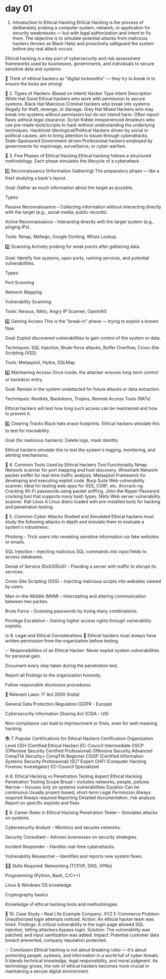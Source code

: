 # day 01
 1. Introduction to Ethical Hacking
Ethical Hacking is the process of deliberately probing a computer system, network, or application for security weaknesses — but with legal authorization and intent to fix them. The objective is to simulate potential attacks from malicious hackers (known as Black Hats) and proactively safeguard the system before any real attack occurs.

Ethical hacking is a key part of cybersecurity and risk assessment frameworks used by businesses, governments, and individuals to secure sensitive data and systems.

🔑 Think of ethical hackers as "digital locksmiths" — they try to break in to ensure the locks are strong!

🧠 2. Types of Hackers (Based on Intent)
Hacker Type	Intent	Description
White Hat	Good	Ethical hackers who work with permission to secure systems.
Black Hat	Malicious	Criminal hackers who break into systems illegally for theft, revenge, or damage.
Grey Hat	Mixed	Hackers who may break into systems without permission but do not intend harm. Often report flaws without legal clearance.
Script Kiddie	Inexperienced	Amateurs who use pre-made tools/scripts to hack without understanding the underlying techniques.
Hacktivist	Ideological/Political	Hackers driven by social or political causes; aim to bring attention to issues through cyberattacks.
State-Sponsored	Government-driven	Professional hackers employed by governments for espionage, surveillance, or cyber warfare.

🧰 3. Five Phases of Ethical Hacking
Ethical hacking follows a structured methodology. Each phase simulates the lifecycle of a cyberattack.

1️⃣ Reconnaissance (Information Gathering)
The preparatory phase — like a thief studying a bank's layout.

Goal: Gather as much information about the target as possible.

Types:

Passive Reconnaissance – Collecting information without interacting directly with the target (e.g., social media, public records).

Active Reconnaissance – Interacting directly with the target system (e.g., pinging IPs).

Tools: Nmap, Maltego, Google Dorking, Whois Lookup.

2️⃣ Scanning
Actively probing for weak points after gathering data.

Goal: Identify live systems, open ports, running services, and potential vulnerabilities.

Types:

Port Scanning

Network Mapping

Vulnerability Scanning

Tools: Nessus, Nikto, Angry IP Scanner, OpenVAS

3️⃣ Gaining Access
This is the "break-in" phase — trying to exploit a known flaw.

Goal: Exploit discovered vulnerabilities to gain control of the system or data.

Techniques: SQL Injection, Brute-force attacks, Buffer Overflow, Cross-Site Scripting (XSS)

Tools: Metasploit, Hydra, SQLMap

4️⃣ Maintaining Access
Once inside, the attacker ensures long-term control or backdoor entry.

Goal: Remain in the system undetected for future attacks or data extraction.

Techniques: Rootkits, Backdoors, Trojans, Remote Access Tools (RATs)

Ethical hackers will test how long such access can be maintained and how to prevent it.

5️⃣ Clearing Tracks
Black hats erase footprints. Ethical hackers simulate this to test for traceability.

Goal (for malicious hackers): Delete logs, mask identity.

Ethical hackers simulate this to test the system's logging, monitoring, and alerting mechanisms.

🧪 4. Common Tools Used by Ethical Hackers
Tool	Functionality
Nmap	Network scanner for port mapping and host discovery.
Wireshark	Network packet sniffer for real-time traffic analysis.
Metasploit	Framework for developing and executing exploit code.
Burp Suite	Web vulnerability scanner; ideal for testing web apps for XSS, CSRF, etc.
Aircrack-ng	Cracking Wi-Fi passwords using packet sniffing.
John the Ripper	Password cracking tool that supports many hash types.
Nikto	Web server vulnerability scanner.
Kali Linux	A Linux distro loaded with pre-installed tools for hacking and penetration testing.

🔐 5. Common Cyber Attacks Studied and Simulated
Ethical hackers must study the following attacks in depth and simulate them to evaluate a system's robustness:

Phishing – Trick users into revealing sensitive information via fake websites or emails.

SQL Injection – Injecting malicious SQL commands into input fields to access databases.

Denial of Service (DoS/DDoS) – Flooding a server with traffic to disrupt its services.

Cross-Site Scripting (XSS) – Injecting malicious scripts into websites viewed by users.

Man-in-the-Middle (MitM) – Intercepting and altering communication between two parties.

Brute Force – Guessing passwords by trying many combinations.

Privilege Escalation – Gaining higher access rights through vulnerability exploits.

⚖️ 6. Legal and Ethical Considerations
💼 Ethical hackers must always have written permission from the organization before testing.

✅ Responsibilities of an Ethical Hacker:
Never exploit system vulnerabilities for personal gain.

Document every step taken during the penetration test.

Report all findings to the organization honestly.

Follow responsible disclosure procedures.

📜 Relevant Laws:
IT Act 2000 (India)

General Data Protection Regulation (GDPR - Europe)

Cybersecurity Information Sharing Act (CISA - US)

Non-compliance can lead to imprisonment or fines, even for well-meaning hacking.

📚 7. Popular Certifications for Ethical Hackers
Certification	Organization	Level
CEH (Certified Ethical Hacker)	EC-Council	Intermediate
OSCP (Offensive Security Certified Professional)	Offensive Security	Advanced
CompTIA Security+	CompTIA	Beginner
CISSP (Certified Information Systems Security Professional)	ISC²	Expert
CHFI (Computer Hacking Forensic Investigator)	EC-Council	Specialized

🌐 8. Ethical Hacking vs Penetration Testing
Aspect	Ethical Hacking	Penetration Testing
Scope	Broad – includes networks, people, policies	Narrow – focuses only on systems vulnerabilities
Duration	Can be continuous	Usually project-based, short-term
Legal Permission	Always required	Always required
Reporting	Detailed documentation, risk analysis	Report on specific exploits and fixes

💼 9. Career Roles in Ethical Hacking
Penetration Tester – Simulates attacks on systems.

Cybersecurity Analyst – Monitors and secures networks.

Security Consultant – Advises businesses on security strategies.

Incident Responder – Handles real-time cyberattacks.

Vulnerability Researcher – Identifies and reports new system flaws.

👩‍💻 Skills Required:
Networking (TCP/IP, DNS, VPNs)

Programming (Python, Bash, C/C++)

Linux & Windows OS knowledge

Cryptography basics

Knowledge of ethical hacking tools and methodologies

🧭 10. Case Study – Real Life Example
Company: XYZ E-Commerce
Problem: Unauthorized login attempts noticed.
Action: An ethical hacker team was hired.
Findings: A critical vulnerability in the login page allowed SQL injection, letting attackers bypass login.
Solution: The vulnerability was patched, and input sanitization was added.
Impact: Potential customer data breach prevented, company reputation protected.

✨ Conclusion
Ethical hacking is not about breaking rules — it's about protecting people, systems, and information in a world full of cyber threats. It blends technical knowledge, legal responsibility, and moral judgment. As technology grows, the role of ethical hackers becomes more crucial in maintaining a secure digital environment.
